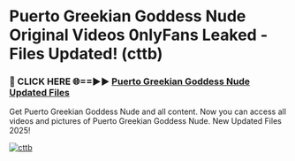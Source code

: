 # Puerto Greekian Goddess Nude Original Videos 0nlyFans Leaked - Files Updated! (cttb)

<h3>🔴 CLICK HERE 🌐==►► <a href="https://tinyurl.com/52m3yx9h" rel="nofollow">Puerto Greekian Goddess Nude Updated Files</a></h3>

Get Puerto Greekian Goddess Nude and all content. Now you can access all videos and pictures of Puerto Greekian Goddess Nude. New Updated Files 2025!

[![cttb](https://i.imgur.com/TnHtlc8.gif)](https://tinyurl.com/52m3yx9h)
